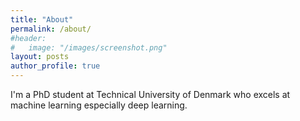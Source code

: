 ```yaml
---
title: "About"
permalink: /about/
#header:
#	image: "/images/screenshot.png"
layout: posts
author_profile: true
---
```


I'm a PhD student at Technical University of Denmark who excels at machine learning especially deep learning.
